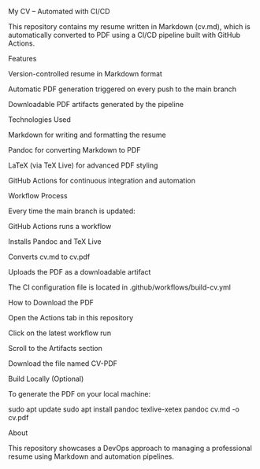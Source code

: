 
My CV – Automated with CI/CD

This repository contains my resume written in Markdown (cv.md), which is automatically converted to PDF using a CI/CD pipeline built with GitHub Actions.

Features

Version-controlled resume in Markdown format

Automatic PDF generation triggered on every push to the main branch

Downloadable PDF artifacts generated by the pipeline

Technologies Used

Markdown for writing and formatting the resume

Pandoc for converting Markdown to PDF

LaTeX (via TeX Live) for advanced PDF styling

GitHub Actions for continuous integration and automation

Workflow Process

Every time the main branch is updated:

GitHub Actions runs a workflow

Installs Pandoc and TeX Live

Converts cv.md to cv.pdf

Uploads the PDF as a downloadable artifact

The CI configuration file is located in .github/workflows/build-cv.yml

How to Download the PDF

Open the Actions tab in this repository

Click on the latest workflow run

Scroll to the Artifacts section

Download the file named CV-PDF

Build Locally (Optional)

To generate the PDF on your local machine:

sudo apt update
sudo apt install pandoc texlive-xetex
pandoc cv.md -o cv.pdf

About

This repository showcases a DevOps approach to managing a professional resume using Markdown and automation pipelines.
